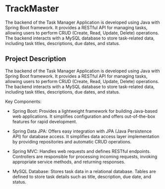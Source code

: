 # TrackMaster 

The backend of the Task Manager Application is developed using Java with Spring Boot framework. It provides a RESTful API for managing tasks, allowing users to perform CRUD (Create, Read, Update, Delete) operations. The backend interacts with a MySQL database to store task-related data, including task titles, descriptions, due dates, and status.

## Project Description

The backend of the Task Manager Application is developed using Java with Spring Boot framework. It provides a RESTful API for managing tasks, allowing users to perform CRUD (Create, Read, Update, Delete) operations. The backend interacts with a MySQL database to store task-related data, including task titles, descriptions, due dates, and status.

Key Components:

* Spring Boot: Provides a lightweight framework for building Java-based web applications. It simplifies configuration and offers out-of-the-box features for rapid development.

* Spring Data JPA: Offers easy integration with JPA (Java Persistence API) for database access. It simplifies data access layer implementation by providing repositories and automatic CRUD operations.

* Spring MVC: Handles web requests and defines RESTful endpoints. Controllers are responsible for processing incoming requests, invoking appropriate service methods, and returning responses.

* MySQL Database: Stores task data in a relational database. Tables are defined to store task details such as title, description, due date, and status.

